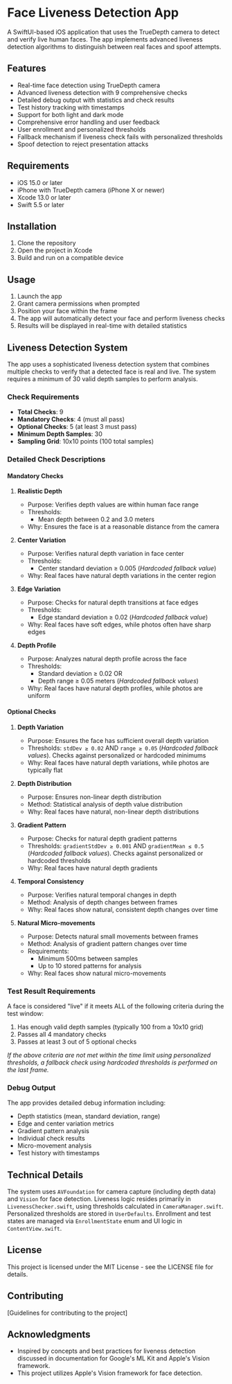 # Face Liveness Detection App

A SwiftUI-based iOS application that uses the TrueDepth camera to detect and verify live human faces. The app implements advanced liveness detection algorithms to distinguish between real faces and spoof attempts.

## Features

- Real-time face detection using TrueDepth camera
- Advanced liveness detection with 9 comprehensive checks
- Detailed debug output with statistics and check results
- Test history tracking with timestamps
- Support for both light and dark mode
- Comprehensive error handling and user feedback
- User enrollment and personalized thresholds
- Fallback mechanism if liveness check fails with personalized thresholds
- Spoof detection to reject presentation attacks

## Requirements

- iOS 15.0 or later
- iPhone with TrueDepth camera (iPhone X or newer)
- Xcode 13.0 or later
- Swift 5.5 or later

## Installation

1. Clone the repository
2. Open the project in Xcode
3. Build and run on a compatible device

## Usage

1. Launch the app
2. Grant camera permissions when prompted
3. Position your face within the frame
4. The app will automatically detect your face and perform liveness checks
5. Results will be displayed in real-time with detailed statistics

## Liveness Detection System

The app uses a sophisticated liveness detection system that combines multiple checks to verify that a detected face is real and live. The system requires a minimum of 30 valid depth samples to perform analysis.

### Check Requirements

- **Total Checks**: 9
- **Mandatory Checks**: 4 (must all pass)
- **Optional Checks**: 5 (at least 3 must pass)
- **Minimum Depth Samples**: 30
- **Sampling Grid**: 10x10 points (100 total samples)

### Detailed Check Descriptions

#### Mandatory Checks

1. **Realistic Depth**
   - Purpose: Verifies depth values are within human face range
   - Thresholds:
     - Mean depth between 0.2 and 3.0 meters
   - Why: Ensures the face is at a reasonable distance from the camera

2. **Center Variation**
   - Purpose: Verifies natural depth variation in face center
   - Thresholds:
     - Center standard deviation ≥ 0.005 (*Hardcoded fallback value*)
   - Why: Real faces have natural depth variations in the center region

3. **Edge Variation**
   - Purpose: Checks for natural depth transitions at face edges
   - Thresholds:
     - Edge standard deviation ≥ 0.02 (*Hardcoded fallback value*)
   - Why: Real faces have soft edges, while photos often have sharp edges

4. **Depth Profile**
   - Purpose: Analyzes natural depth profile across the face
   - Thresholds:
     - Standard deviation ≥ 0.02 OR
     - Depth range ≥ 0.05 meters (*Hardcoded fallback values*)
   - Why: Real faces have natural depth profiles, while photos are uniform

#### Optional Checks

1. **Depth Variation**
   - Purpose: Ensures the face has sufficient overall depth variation
   - Thresholds: `stdDev ≥ 0.02` AND `range ≥ 0.05` (*Hardcoded fallback values*). Checks against personalized or hardcoded minimums
   - Why: Real faces have natural depth variations, while photos are typically flat

2. **Depth Distribution**
   - Purpose: Ensures non-linear depth distribution
   - Method: Statistical analysis of depth value distribution
   - Why: Real faces have natural, non-linear depth distributions

3. **Gradient Pattern**
   - Purpose: Checks for natural depth gradient patterns
   - Thresholds: `gradientStdDev ≥ 0.001` AND `gradientMean ≤ 0.5` (*Hardcoded fallback values*). Checks against personalized or hardcoded thresholds
   - Why: Real faces have natural depth gradients

4. **Temporal Consistency**
   - Purpose: Verifies natural temporal changes in depth
   - Method: Analysis of depth changes between frames
   - Why: Real faces show natural, consistent depth changes over time

5. **Natural Micro-movements**
   - Purpose: Detects natural small movements between frames
   - Method: Analysis of gradient pattern changes over time
   - Requirements:
     - Minimum 500ms between samples
     - Up to 10 stored patterns for analysis
   - Why: Real faces show natural micro-movements

### Test Result Requirements

A face is considered "live" if it meets ALL of the following criteria during the test window:
1. Has enough valid depth samples (typically 100 from a 10x10 grid)
2. Passes all 4 mandatory checks
3. Passes at least 3 out of 5 optional checks

*If the above criteria are not met within the time limit using personalized thresholds, a fallback check using hardcoded thresholds is performed on the last frame.*

### Debug Output

The app provides detailed debug information including:
- Depth statistics (mean, standard deviation, range)
- Edge and center variation metrics
- Gradient pattern analysis
- Individual check results
- Micro-movement analysis
- Test history with timestamps

## Technical Details

The system uses `AVFoundation` for camera capture (including depth data) and `Vision` for face detection. Liveness logic resides primarily in `LivenessChecker.swift`, using thresholds calculated in `CameraManager.swift`. Personalized thresholds are stored in `UserDefaults`. Enrollment and test states are managed via `EnrollmentState` enum and UI logic in `ContentView.swift`.

## License

This project is licensed under the MIT License - see the LICENSE file for details.

## Contributing

[Guidelines for contributing to the project]

## Acknowledgments

- Inspired by concepts and best practices for liveness detection discussed in documentation for Google's ML Kit and Apple's Vision framework.
- This project utilizes Apple's Vision framework for face detection.
